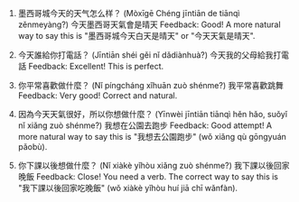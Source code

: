 1. 墨西哥城今天的天气怎么样？ (Mòxīgē Chéng jīntiān de tiānqì zěnmeyàng?)
今天墨西哥天氣會是晴天
Feedback: Good! A more natural way to say this is "墨西哥城今天白天是晴天" or "今天天氣是晴天".

2. 今天誰給你打電話？ (Jīntiān shéi gěi nǐ dǎdiànhuà?)
今天我的父母給我打電話
Feedback: Excellent! This is perfect.

3. 你平常喜歡做什麼？ (Nǐ píngcháng xǐhuān zuò shénme?)
我平常喜歡跳舞
Feedback: Very good! Correct and natural.

4. 因為今天天氣很好，所以你想做什麼？ (Yīnwèi jīntiān tiānqì hěn hǎo, suǒyǐ nǐ xiǎng zuò shénme?)
我想在公園去跑步
Feedback: Good attempt! A more natural way to say this is "我想去公園跑步" (wǒ xiǎng qù gōngyuán pǎobù).

5. 你下課以後想做什麼？ (Nǐ xiàkè yǐhòu xiǎng zuò shénme?)
我下課以後回家晚飯 
Feedback: Close! You need a verb. The correct way to say this is "我下課以後回家吃晚飯" (wǒ xiàkè yǐhòu huí jiā chī wǎnfàn).
